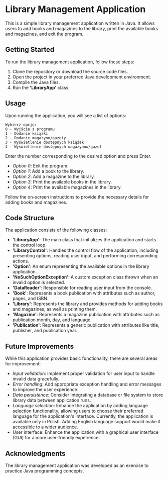 # Library Management Application

This is a simple library management application written in Java. It allows users to add books and magazines to the library, print the available books and magazines, and exit the program.

## Getting Started
To run the library management application, follow these steps:
1. Clone the repository or download the source code files.
2. Open the project in your preferred Java development environment.
3. Compile the Java files.
4. Run the **'LibraryApp'** class.

## Usage
Upon running the application, you will see a list of options:

```
Wybierz opcję:
0 - Wyjście z programu 
1 - Dodanie książki 
2 - Dodanie magazynu/gazety 
3 - Wyświetlenie dostępnych książek 
4 - Wyświetlenie dostępnych magazynów/gazet 
```

Enter the number corresponding to the desired option and press Enter.
*	*Option 0*: Exit the program.
*	*Option 1*: Add a book to the library.
*	*Option 2*: Add a magazine to the library.
*	*Option 3*: Print the available books in the library.
*	*Option 4*: Print the available magazines in the library.

Follow the on-screen instructions to provide the necessary details for adding books and magazines.

## Code Structure
The application consists of the following classes:
* **'LibraryApp'**: The main class that initializes the application and starts the control loop.
*	**'LibraryControl'**: Handles the control flow of the application, including presenting options, reading user input, and performing corresponding actions.
*	**'Option'**: An enum representing the available options in the library application.
*	**'NoSuchOptionException'**: A custom exception class thrown when an invalid option is selected.
*	**'DataReader'**: Responsible for reading user input from the console.
*	**'Book'**: Represents a book publication with attributes such as author, pages, and ISBN.
*	**'Library'**: Represents the library and provides methods for adding books and magazines, as well as printing them.
*	**'Magazine'**: Represents a magazine publication with attributes such as publication month, day, and language.
*	**'Publication'**: Represents a generic publication with attributes like title, publisher, and publication year.

## Future Improvements
While this application provides basic functionality, there are several areas for improvement:
*	*Input validation*: Implement proper validation for user input to handle invalid data gracefully.
*	*Error handling*: Add appropriate exception handling and error messages to improve the user experience.
*	*Data persistence*: Consider integrating a database or file system to store library data between application runs.
*	*Language selection*: Enhance the application by adding language selection functionality, allowing users to choose their preferred language for the application's interface. Currently, the application is available only in Polish. Adding English language support would make it accessible to a wider audience.
*	User interface: Enhance the application with a graphical user interface (GUI) for a more user-friendly experience.

## Acknowledgments
The library management application was developed as an exercise to practice Java programming concepts.

